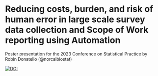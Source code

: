 # Reducing costs, burden, and risk of human error in large scale survey data collection and Scope of Work reporting using Automation 

Poster presentation for the 2023 Conference on Statistical Practice by Robin Donatello (@norcalbiostat)

[![DOI](https://zenodo.org/badge/597320984.svg)](https://zenodo.org/doi/10.5281/zenodo.12762688)
